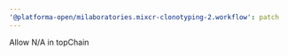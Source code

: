 ```yaml
---
'@platforma-open/milaboratories.mixcr-clonotyping-2.workflow': patch
---
```


Allow N/A in topChain
